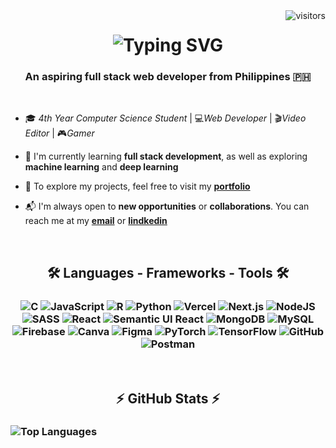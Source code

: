 <img align="right" src="https://visitor-badge.laobi.icu/badge?page_id=jxsh2.jxsh2" alt="visitors"/>

<!-- Greeting Section -->
<h1 align="center"> 
<img src="https://readme-typing-svg.demolab.com?font=Fira+Code&size=35&pause=5000&color=2ECC71&center=true&vCenter=true&width=700&height=70&lines=Hi+%F0%9F%91%8B%2C+I'm+Idan+Josh+Bosi" alt="Typing SVG" />

  <h3 align="center"> An aspiring full stack web developer from Philippines 🇵🇭</h3>

<br>

<div>
  
- 🎓 *4th Year Computer Science Student* | 💻*Web Developer* | 🎬*Video Editor* | 🎮*Gamer*

- 🚀 I'm currently learning **full stack development**, as well as exploring **machine learning** and **deep learning**
  
- 🔗 To explore my projects, feel free to visit my **[portfolio](https://bosi-portfolio.vercel.app)**

- 📬 I'm always open to **new opportunities** or **collaborations**. You can reach me at my **[email](mailto:joshidanbosi02@gmail.com)** or **[lindkedin](https://www.linkedin.com/in/idan-josh-bosi)**

</div>

<br>

<!-- Tech Stack Section -->
<h2 align="center"> 🛠️ Languages - Frameworks - Tools 🛠️</h2>
<h3 align="center">
  <img src="https://img.shields.io/badge/c-%2300599C.svg?style=for-the-badge&logo=c&logoColor=white" alt="C"/>
  <img src="https://img.shields.io/badge/javascript-%23323330.svg?style=for-the-badge&logo=javascript&logoColor=%23F7DF1E" alt="JavaScript"/>
  <img src="https://img.shields.io/badge/r-%23276DC3.svg?style=for-the-badge&logo=r&logoColor=white" alt="R"/>
  <img src="https://img.shields.io/badge/python-3670A0?style=for-the-badge&logo=python&logoColor=ffdd54" alt="Python"/>
  <img src="https://img.shields.io/badge/vercel-%23000000.svg?style=for-the-badge&logo=vercel&logoColor=white" alt="Vercel"/>
  <img src="https://img.shields.io/badge/Next-black?style=for-the-badge&logo=next.js&logoColor=white" alt="Next.js"/>
  <img src="https://img.shields.io/badge/node.js-6DA55F?style=for-the-badge&logo=node.js&logoColor=white" alt="NodeJS"/>
  <img src="https://img.shields.io/badge/SASS-hotpink.svg?style=for-the-badge&logo=SASS&logoColor=white" alt="SASS"/>
  <img src="https://img.shields.io/badge/react-%2320232a.svg?style=for-the-badge&logo=react&logoColor=%2361DAFB" alt="React"/>
  <img src="https://img.shields.io/badge/Semantic%20UI%20React-%2335BDB2.svg?style=for-the-badge&logo=SemanticUIReact&logoColor=white" alt="Semantic UI React"/>
  <img src="https://img.shields.io/badge/MongoDB-%234ea94b.svg?style=for-the-badge&logo=mongodb&logoColor=white" alt="MongoDB"/>
  <img src="https://img.shields.io/badge/mysql-4479A1.svg?style=for-the-badge&logo=mysql&logoColor=white" alt="MySQL"/>
  <img src="https://img.shields.io/badge/firebase-a08021?style=for-the-badge&logo=firebase&logoColor=ffcd34" alt="Firebase"/>
  <img src="https://img.shields.io/badge/Canva-%2300C4CC.svg?style=for-the-badge&logo=Canva&logoColor=white" alt="Canva"/>
  <img src="https://img.shields.io/badge/figma-%23F24E1E.svg?style=for-the-badge&logo=figma&logoColor=white" alt="Figma"/>
  <img src="https://img.shields.io/badge/PyTorch-%23EE4C2C.svg?style=for-the-badge&logo=PyTorch&logoColor=white" alt="PyTorch"/>
  <img src="https://img.shields.io/badge/TensorFlow-%23FF6F00.svg?style=for-the-badge&logo=TensorFlow&logoColor=white" alt="TensorFlow"/>
  <img src="https://img.shields.io/badge/github-%23121011.svg?style=for-the-badge&logo=github&logoColor=white" alt="GitHub"/>
  <img src="https://img.shields.io/badge/Postman-FF6C37?style=for-the-badge&logo=postman&logoColor=white" alt="Postman"/>
</h3>

<br>
<!-- GitHub Stats Section -->
<h2 align="center">⚡ GitHub Stats ⚡</h2>
<!-- Top Languages -->
<h3> 
  <img src="https://github-readme-stats.vercel.app/api/top-langs/?username=jxsh2&theme=transparent&hide_border=false&include_all_commits=false&count_private=false&layout=compact" alt="Top Languages" />
</h3>

